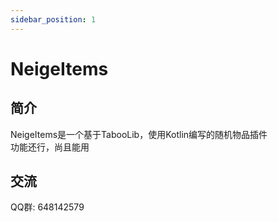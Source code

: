 ```yaml
---
sidebar_position: 1
---
```


# NeigeItems

## 简介

NeigeItems是一个基于TabooLib，使用Kotlin编写的随机物品插件
<br />功能还行，尚且能用

## 交流

QQ群: 648142579
